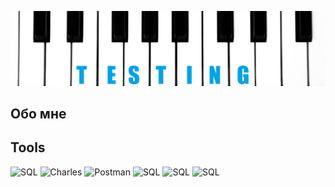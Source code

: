 ![Header](https://github.com/6Mor6/6Mor6/blob/main/phot/top1.jpg)



## Обо мне


## Tools
![SQL](https://img.shields.io/badge/Postgresql-black?style=for-the-badge&logo=PostgreSQL)
![Charles](https://img.shields.io/badge/%20Charles-black?style=for-the-badge&logo=Charles)
![Postman](https://img.shields.io/badge/Postman-black?style=for-the-badge&logo=Postman)
![SQL](https://img.shields.io/badge/Jira-black?style=for-the-badge&logo=Jira)
![SQL](https://img.shields.io/badge/Git-black?style=for-the-badge&logo=Git)
![SQL](https://img.shields.io/badge/Python-black?style=for-the-badge&logo=Python)
<!--
**6Mor6/6Mor6** is a ✨ _special_ ✨ repository because its `README.md` (this file) appears on your GitHub profile.

Here are some ideas to get you started:

 🔭 I’m currently working on ...
- 🌱 I’m currently learning ...
- 👯 I’m looking to collaborate on ...
- 🤔 I’m looking for help with ...
- 💬 Ask me about ...
- 📫 How to reach me: ...
- 😄 Pronouns: ...
- ⚡ Fun fact: ...
-->
